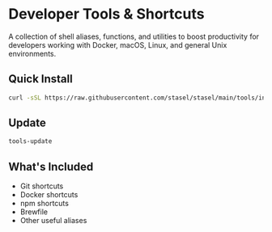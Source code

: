 # Developer Tools & Shortcuts

A collection of shell aliases, functions, and utilities to boost productivity for developers working with Docker, macOS, Linux, and general Unix environments.

## Quick Install
```bash
curl -sSL https://raw.githubusercontent.com/stasel/stasel/main/tools/install.sh | bash
```

## Update
```bash
tools-update
```

## What's Included

- Git shortcuts
- Docker shortcuts
- npm shortcuts
- Brewfile
- Other useful aliases
